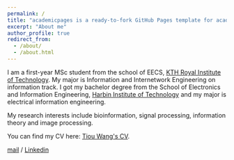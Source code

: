 ```yaml
---
permalink: /
title: "academicpages is a ready-to-fork GitHub Pages template for academic personal websites"
excerpt: "About me"
author_profile: true
redirect_from: 
  - /about/
  - /about.html
---
```


I am a first-year MSc student from the school of EECS, [KTH Royal Institute of Technology](https://www.kth.se/en). My major is Information and Internetwork Engineering on information track. I got my bachelor degree from the School of Electronics and Information Engineering, [Harbin Institute of Technology](http://en.hit.edu.cn/) and my major is electrical information engineering.

My research interests include bioinformation, signal processing, information theory and image processing.

You can find my CV here: [Tiou Wang's CV](CV3.pdf).

[mail](mailto:tiou@kth.se) / [Linkedin](https://www.linkedin.com/in/tiou-wang-67223b2a3) 
